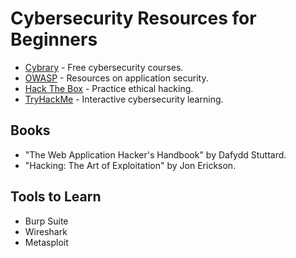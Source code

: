# Cybersecurity Resources for Beginners
- [Cybrary](https://www.cybrary.it/) - Free cybersecurity courses.
- [OWASP](https://owasp.org/) - Resources on application security.
- [Hack The Box](https://www.hackthebox.com/) - Practice ethical hacking.
- [TryHackMe](https://tryhackme.com/) - Interactive cybersecurity learning.

## Books
- "The Web Application Hacker's Handbook" by Dafydd Stuttard.
- "Hacking: The Art of Exploitation" by Jon Erickson.

## Tools to Learn
- Burp Suite
- Wireshark
- Metasploit
